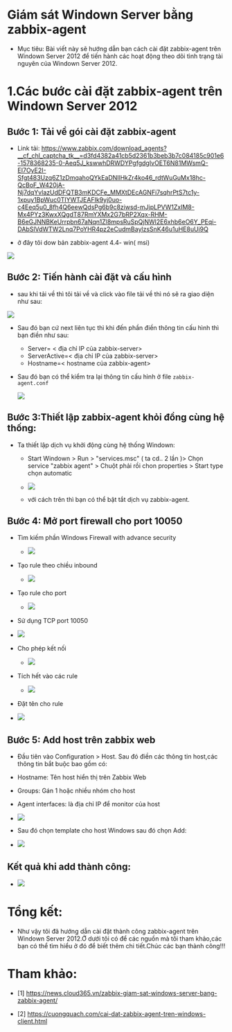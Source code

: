 
# Giám sát Windown Server bằng zabbix-agent

- Mục tiêu: Bài viết này sẽ hướng dẫn bạn cách cài đặt zabbix-agent trên Windown Server 2012 để tiến hành các hoạt động theo dõi tình trạng tài nguyên của 
 Windown Server 2012.
  
 
# 1.Các bước cài đặt zabbix-agent trên Windown Server 2012

## Bước 1: Tải về gói cài đặt zabbix-agent
  
 + Link tải: https://www.zabbix.com/download_agents?__cf_chl_captcha_tk__=d3fd4382a41cb5d2361b3beb3b7c084185c901e6-1578368235-0-Aeq5J_kswwhDRWDYPgfgdgIvOET6N81MWsmQ-EI7OyE2I-Sfgt483Uzq6Z1zDmqahoQYkEaDNllHkZr4ko46_rdtWuGuMx18hc-QcBoF_W420jA-Nj7dqYvlazUdDFQTB3mKDCFe_MMXtDEcAGNFi7sqhrPtS7tc1y-1xpuy1BpWuc0TIYWTJEAFIk9yj0uo-c4Eeq5u0_8fh4Q6eewQdsPg6b9c8ziwsd-mJjpLPVW1ZxIM8-Mx4PYz3KwxXQgdT87RmYXMx2G7bRP2Xqx-RHM-B6eGJNNBKeUrrpbn67aNqn1Zl8mpsRuSpQjNWl2E6xhb6eO6Y_PEqi-DAbSlVdWTW2Lnq7PoYHR4pz2eCudmBaylzsSnK46u1uHE8uUi9Q

 + ở đây tôi dow bản zabbix-agent 4.4- win( msi)
  
  ![]( /image/w3.PNG)
  
## Bước 2: Tiến hành cài đặt và cấu hình
 
 - sau khi tải về thì tôi tải về và click vào file tải về thì nó sẽ ra giao diện như sau:
   
  ![]( /image/w14.PNG)

 - Sau đó bạn cứ next liên tục thì khi đến phần điền thông tin cấu hình thì bạn điền như sau:
   
   + Server= < địa chỉ IP của zabbix-server>
   + ServerActive=< địa chỉ IP của zabbix-server>
   + Hostname=< hostname của zabbix-agent>
   
 - Sau đó bạn có thể kiểm tra lại thông tin cấu hình ở file `zabbix-agent.conf`
   
   ![]( /image/w16.PNG)   
   
## Bước 3:Thiết lập zabbix-agent khỏi đồng cùng hệ thống:

  - Ta thiết lập dịch vụ khởi động cùng hệ thống Windown:
    
	+ Start Windown > Run > "services.msc" ( ta cd.. 2 lần )> Chọn service "zabbix agent" > Chuột phải rồi chon properties > Start type chọn automatic
	
	+ ![]( /image/w4.PNG)
	
	+ với cách trên thì bạn có thể bật tắt dịch vụ zabbix-agent.
	
## Bước 4: Mở port firewall cho port 10050

   - Tìm kiếm phần Windows Firewall with advance security

     + ![]( /image/w5.PNG)

   - Tạo rule theo chiều inbound
   
     + ![]( /image/w6.PNG)
  
   - Tạo rule cho port

     + ![]( /image/w7.png)
   
   - Sử dụng TCP port 10050
    
   + ![]( /image/w8.png)

   - Cho phép kết nối

     + ![]( /image/w9.png)

   - Tích hết vào các rule

     + ![]( /image/ww.png)

   - Đặt tên cho rule
     
   + ![]( /image/w10.png)

## Bước 5: Add host trên zabbix web

  - Đầu tiên vào Configuration > Host. Sau đó điền các thông tin host,các thông tin bắt buộc bao gồm có:
   
   + Hostname: Tên host hiển thị trên Zabbix Web
   + Groups: Gán 1 hoặc nhiều nhóm cho host
   + Agent interfaces: là địa chỉ IP để monitor của host 
   
   + ![]( /image/w13.PNG)
   
  - Sau đó chọn template cho host Windows sau đó chọn Add:
  
   + ![]( /image/w11.PNG)
   
## Kết quả khi add thành công:

  - ![]( /image/w12.PNG)

# Tổng kết:

  - Như vậy tôi đã hướng dẫn cài đặt thành công zabbix-agent trên Windown Server 2012.Ở dưới tôi có để các nguồn mà tôi tham khảo,các bạn có thể tìm hiểu ở
  đó để biết thêm chi tiết.Chúc các bạn thành công!!!
  
# Tham khảo:

 - [1] https://news.cloud365.vn/zabbix-giam-sat-windows-server-bang-zabbix-agent/

 - [2] https://cuongquach.com/cai-dat-zabbix-agent-tren-windows-client.html 

  
   
  
   
   
